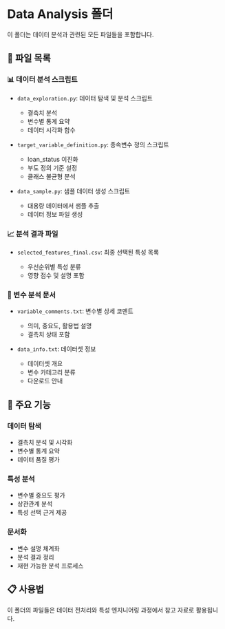 # Data Analysis 폴더

이 폴더는 데이터 분석과 관련된 모든 파일들을 포함합니다.

## 📁 파일 목록

### 📊 데이터 분석 스크립트

- `data_exploration.py`: 데이터 탐색 및 분석 스크립트

  - 결측치 분석
  - 변수별 통계 요약
  - 데이터 시각화 함수

- `target_variable_definition.py`: 종속변수 정의 스크립트

  - loan_status 이진화
  - 부도 정의 기준 설정
  - 클래스 불균형 분석

- `data_sample.py`: 샘플 데이터 생성 스크립트
  - 대용량 데이터에서 샘플 추출
  - 데이터 정보 파일 생성

### 📈 분석 결과 파일

- `selected_features_final.csv`: 최종 선택된 특성 목록

  - 우선순위별 특성 분류
  - 영향 점수 및 설명 포함

### 📝 변수 분석 문서

- `variable_comments.txt`: 변수별 상세 코멘트

  - 의미, 중요도, 활용법 설명
  - 결측치 상태 포함

- `data_info.txt`: 데이터셋 정보
  - 데이터셋 개요
  - 변수 카테고리 분류
  - 다운로드 안내

## 🎯 주요 기능

### 데이터 탐색

- 결측치 분석 및 시각화
- 변수별 통계 요약
- 데이터 품질 평가

### 특성 분석

- 변수별 중요도 평가
- 상관관계 분석
- 특성 선택 근거 제공

### 문서화

- 변수 설명 체계화
- 분석 결과 정리
- 재현 가능한 분석 프로세스

## 📋 사용법

이 폴더의 파일들은 데이터 전처리와 특성 엔지니어링 과정에서 참고 자료로 활용됩니다.
